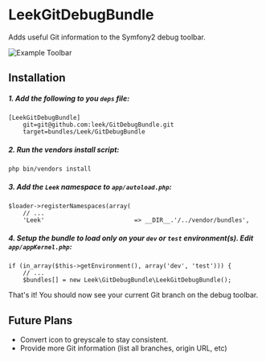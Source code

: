 # LeekGitDebugBundle

Adds useful Git information to the Symfony2 debug toolbar.

![Example Toolbar](http://i.imgur.com/gO4OH.png)

## Installation

##### 1. Add the following to you `deps` file:

    [LeekGitDebugBundle]
        git=git@github.com:leek/GitDebugBundle.git
        target=bundles/Leek/GitDebugBundle
    
##### 2. Run the vendors install script:

    php bin/vendors install
    
##### 3. Add the `Leek` namespace to `app/autoload.php`:

    $loader->registerNamespaces(array(
        // ...
        'Leek'                         => __DIR__.'/../vendor/bundles',
        
##### 4. Setup the bundle to load only on your `dev` or `test` environment(s). Edit `app/appKernel.php`:
   
    if (in_array($this->getEnvironment(), array('dev', 'test'))) {
        // ...
        $bundles[] = new Leek\GitDebugBundle\LeekGitDebugBundle();
        
That's it! You should now see your current Git branch on the debug toolbar.

## Future Plans

 * Convert icon to greyscale to stay consistent.
 * Provide more Git information (list all branches, origin URL, etc)